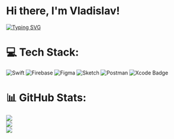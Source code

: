 # Hi there, I'm Vladislav!
[![Typing SVG](https://readme-typing-svg.herokuapp.com?font=Montserrat&weight=700&size=23&pause=3000&color=F75555&width=900&lines=I+am+a+developer+of+mobile+software+in+the+Swift+programming+language)](https://git.io/typing-svg)
# 💻 Tech Stack:
![Swift](https://img.shields.io/badge/swift-F54A2A?style=for-the-badge&logo=swift&logoColor=white)
![Firebase](https://img.shields.io/badge/firebase-%23039BE5.svg?style=for-the-badge&logo=firebase)
![Figma](https://img.shields.io/badge/figma-%23F24E1E.svg?style=for-the-badge&logo=figma&logoColor=white)
![Sketch](https://img.shields.io/badge/Sketch-FFB387?style=for-the-badge&logo=sketch&logoColor=black)
![Postman](https://img.shields.io/badge/Postman-FF6C37?style=for-the-badge&logo=postman&logoColor=white)
![Xcode Badge](https://img.shields.io/badge/Xcode-147EFB?logo=xcode&logoColor=fff)
# 📊 GitHub Stats:
![](https://github-readme-stats.vercel.app/api?username=wladuardo&theme=dark&hide_border=false&include_all_commits=false&count_private=false)<br/>
![](https://github-readme-streak-stats.herokuapp.com/?user=wladuardo&theme=dark&hide_border=false)<br/>
![](https://github-readme-stats.vercel.app/api/top-langs/?username=wladuardo&theme=dark&hide_border=false&include_all_commits=false&count_private=false&layout=compact)

